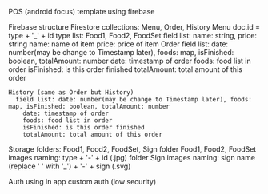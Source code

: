 POS (android focus) template using firebase

Firebase structure
  Firestore
  collections: Menu, Order, History
    Menu
      doc.id = type + '\_' + id
      type list: Food1, Food2, FoodSet
      field list: name: string, price: string
        name: name of item
        price: price of item
    Order
      field list: date: number(may be change to Timestamp later), foods: map, isFinished: boolean, totalAmount: number
        date: timestamp of order
        foods: food list in order
        isFinished: is this order finished
        totalAmount: total amount of this order

    History (same as Order but History)
      field list: date: number(may be change to Timestamp later), foods: map, isFinished: boolean, totalAmount: number
        date: timestamp of order
        foods: food list in order
        isFinished: is this order finished
        totalAmount: total amount of this order

  Storage
  folders: Food1, Food2, FoodSet, Sign
    folder Food1, Food2, FoodSet images naming: type + '-' + id (.jpg)
    folder Sign images naming: sign name (replace ' ' with '\_') + '-' + sign (.svg)
    
Auth
  using in app custom auth (low security)
